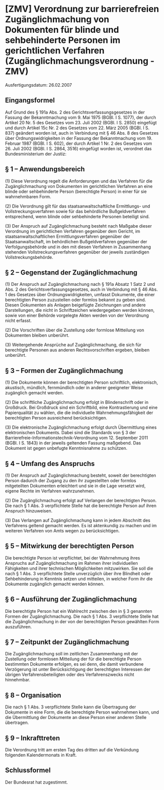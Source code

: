 # [ZMV] Verordnung zur barrierefreien Zugänglichmachung von Dokumenten für blinde und sehbehinderte Personen im gerichtlichen Verfahren  (Zugänglichmachungsverordnung - ZMV)

Ausfertigungsdatum: 26.02.2007

 

## Eingangsformel

Auf Grund des § 191a Abs. 2 des Gerichtsverfassungsgesetzes in der Fassung der Bekanntmachung vom 9. Mai 1975 (BGBl. I S. 1077), der durch Artikel 20 Nr. 5 des Gesetzes vom 23. Juli 2002 (BGBl. I S. 2850) eingefügt und durch Artikel 15c Nr. 2 des Gesetzes vom 22. März 2005 (BGBl. I S. 837) geändert worden ist, auch in Verbindung mit § 46 Abs. 8 des Gesetzes über Ordnungswidrigkeiten in der Fassung der Bekanntmachung vom 19. Februar 1987 (BGBl. I S. 602), der durch Artikel 1 Nr. 2 des Gesetzes vom 26. Juli 2002 (BGBl. I S. 2864, 3516) eingefügt worden ist, verordnet das Bundesministerium der Justiz:


## § 1 – Anwendungsbereich

(1) Diese Verordnung regelt die Anforderungen und das Verfahren für die Zugänglichmachung von Dokumenten im gerichtlichen Verfahren an eine blinde oder sehbehinderte Person (berechtigte Person) in einer für sie wahrnehmbaren Form.

(2) Die Verordnung gilt für das staatsanwaltschaftliche Ermittlungs- und Vollstreckungsverfahren sowie für das behördliche Bußgeldverfahren entsprechend, wenn blinde oder sehbehinderte Personen beteiligt sind.

(3) Der Anspruch auf Zugänglichmachung besteht nach Maßgabe dieser Verordnung im gerichtlichen Verfahren gegenüber dem Gericht, im staatsanwaltschaftlichen Ermittlungsverfahren gegenüber der Staatsanwaltschaft, im behördlichen Bußgeldverfahren gegenüber der Verfolgungsbehörde und in den mit diesen Verfahren in Zusammenhang stehenden Vollstreckungsverfahren gegenüber der jeweils zuständigen Vollstreckungsbehörde.


## § 2 – Gegenstand der Zugänglichmachung

(1) Der Anspruch auf Zugänglichmachung nach § 191a Absatz 1 Satz 2 und Abs. 2 des Gerichtsverfassungsgesetzes, auch in Verbindung mit § 46 Abs. 1 des Gesetzes über Ordnungswidrigkeiten, umfasst Dokumente, die einer berechtigten Person zuzustellen oder formlos bekannt zu geben sind. Diesen Dokumenten als Anlagen beigefügte Zeichnungen und andere Darstellungen, die nicht in Schriftzeichen wiedergegeben werden können, sowie von einer Behörde vorgelegte Akten werden von der Verordnung nicht erfasst.

(2) Die Vorschriften über die Zustellung oder formlose Mitteilung von Dokumenten bleiben unberührt.

(3) Weitergehende Ansprüche auf Zugänglichmachung, die sich für berechtigte Personen aus anderen Rechtsvorschriften ergeben, bleiben unberührt.


## § 3 – Formen der Zugänglichmachung

(1) Die Dokumente können der berechtigten Person schriftlich, elektronisch, akustisch, mündlich, fernmündlich oder in anderer geeigneter Weise zugänglich gemacht werden.

(2) Die schriftliche Zugänglichmachung erfolgt in Blindenschrift oder in Großdruck. Bei Großdruck sind ein Schriftbild, eine Kontrastierung und eine Papierqualität zu wählen, die die individuelle Wahrnehmungsfähigkeit der berechtigten Person ausreichend berücksichtigen.

(3) Die elektronische Zugänglichmachung erfolgt durch Übermittlung eines elektronischen Dokuments. Dabei sind die Standards von § 3 der Barrierefreie-Informationstechnik-Verordnung vom 12. September 2011 (BGBl. I S. 1843) in der jeweils geltenden Fassung maßgebend. Das Dokument ist gegen unbefugte Kenntnisnahme zu schützen.


## § 4 – Umfang des Anspruchs

(1) Der Anspruch auf Zugänglichmachung besteht, soweit der berechtigten Person dadurch der Zugang zu den ihr zugestellten oder formlos mitgeteilten Dokumenten erleichtert und sie in die Lage versetzt wird, eigene Rechte im Verfahren wahrzunehmen.

(2) Die Zugänglichmachung erfolgt auf Verlangen der berechtigten Person. Die nach § 1 Abs. 3 verpflichtete Stelle hat die berechtigte Person auf ihren Anspruch hinzuweisen.

(3) Das Verlangen auf Zugänglichmachung kann in jedem Abschnitt des Verfahrens geltend gemacht werden. Es ist aktenkundig zu machen und im weiteren Verfahren von Amts wegen zu berücksichtigen.


## § 5 – Mitwirkung der berechtigten Person

Die berechtigte Person ist verpflichtet, bei der Wahrnehmung ihres Anspruchs auf Zugänglichmachung im Rahmen ihrer individuellen Fähigkeiten und ihrer technischen Möglichkeiten mitzuwirken. Sie soll die nach § 1 Abs. 3 verpflichtete Stelle unverzüglich über ihre Blindheit oder Sehbehinderung in Kenntnis setzen und mitteilen, in welcher Form ihr die Dokumente zugänglich gemacht werden können.


## § 6 – Ausführung der Zugänglichmachung

Die berechtigte Person hat ein Wahlrecht zwischen den in § 3 genannten Formen der Zugänglichmachung. Die nach § 1 Abs. 3 verpflichtete Stelle hat die Zugänglichmachung in der von der berechtigten Person gewählten Form auszuführen.


## § 7 – Zeitpunkt der Zugänglichmachung

Die Zugänglichmachung soll im zeitlichen Zusammenhang mit der Zustellung oder formlosen Mitteilung der für die berechtigte Person bestimmten Dokumente erfolgen, es sei denn, die damit verbundene Verzögerung ist unter Berücksichtigung der berechtigten Interessen der übrigen Verfahrensbeteiligten oder des Verfahrenszwecks nicht hinnehmbar.


## § 8 – Organisation

Die nach § 1 Abs. 3 verpflichtete Stelle kann die Übertragung der Dokumente in eine Form, die die berechtigte Person wahrnehmen kann, und die Übermittlung der Dokumente an diese Person einer anderen Stelle übertragen.


## § 9 – Inkrafttreten

Die Verordnung tritt am ersten Tag des dritten auf die Verkündung folgenden Kalendermonats in Kraft.


## Schlussformel

Der Bundesrat hat zugestimmt.
